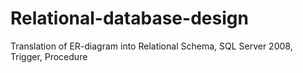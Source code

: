 # Relational-database-design
Translation of ER-diagram into Relational Schema, SQL Server 2008, Trigger, Procedure
